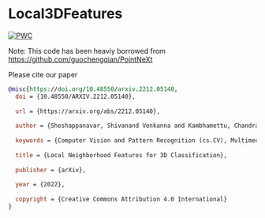 # Local3DFeatures

[![PWC](https://img.shields.io/endpoint.svg?url=https://paperswithcode.com/badge/local-neighborhood-features-for-3d-1/3d-point-cloud-classification-on-scanobjectnn)](https://paperswithcode.com/sota/3d-point-cloud-classification-on-scanobjectnn?p=local-neighborhood-features-for-3d-1)



Note: This code has been heaviy borrowed from https://github.com/guochengqian/PointNeXt

Please cite our paper
```BibTex
@misc{https://doi.org/10.48550/arxiv.2212.05140,
  doi = {10.48550/ARXIV.2212.05140},
  
  url = {https://arxiv.org/abs/2212.05140},
  
  author = {Sheshappanavar, Shivanand Venkanna and Kambhamettu, Chandra},
  
  keywords = {Computer Vision and Pattern Recognition (cs.CV), Multimedia (cs.MM), FOS: Computer and information sciences, FOS: Computer and information sciences},
  
  title = {Local Neighborhood Features for 3D Classification},
  
  publisher = {arXiv},
  
  year = {2022},
  
  copyright = {Creative Commons Attribution 4.0 International}
}
```
